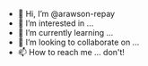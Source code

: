 - 👋 Hi, I’m @arawson-repay
- 👀 I’m interested in ...
- 🌱 I’m currently learning ...
- 💞️ I’m looking to collaborate on ...
- 📫 How to reach me ... don't!

<!---
arawson-repay/arawson-repay is a ✨ special ✨ repository because its `README.md` (this file) appears on your GitHub profile.
You can click the Preview link to take a look at your changes.
--->
